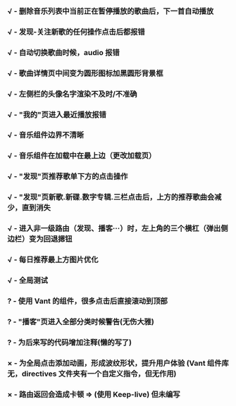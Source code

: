 ### √ - 删除音乐列表中当前正在暂停播放的歌曲后，下一首自动播放

### √ - 发现-关注新歌的任何操作点击后都报错

### √ - 自动切换歌曲时候，audio 报错

### √ - 歌曲详情页中间变为圆形图标加黑圆形背景框

### √ - 左侧栏的头像名字渲染不及时/不准确

### √ - "我的"页进入最近播放报错

### √ - 音乐组件边界不清晰

### √ - 音乐组件在加载中在最上边（更改加载页）

### √ - "发现"页推荐歌单下方的点击操作

### √ - "发现"页新歌.新碟.数字专辑.三栏点击后，上方的推荐歌曲会减少，直到消失

### √ - 进入非一级路由（发现、播客···）时，左上角的三个横杠（弹出侧边栏）变为回退摁钮

### √ - 每日推荐最上方图片优化

### √ - 全局测试

### ? - 使用 Vant 的组件，很多点击后直接滚动到顶部

### ? - "播客"页进入全部分类时候警告(无伤大雅)

### ? - 为后来写的代码增加注释(懒的写了)

### × - 为全局点击添加动画，形成波纹形状，提升用户体验 (Vant 组件库无，directives 文件夹有一个自定义指令，但无作用)

### × - 路由返回会造成卡顿 => (使用 Keep-live) 但未编写
